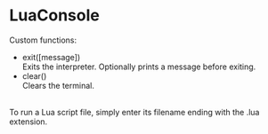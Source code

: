 # LuaConsole

Custom functions:
- exit([message])<br>
  Exits the interpreter. Optionally prints a message before exiting.
- clear()<br>
  Clears the terminal.

<br>
To run a Lua script file, simply enter its filename ending with the .lua extension.
